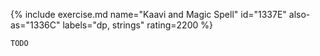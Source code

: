 {% include exercise.md name="Kaavi and Magic Spell" id="1337E" also-as="1336C" labels="dp, strings" rating=2200 %}

```
TODO
```
